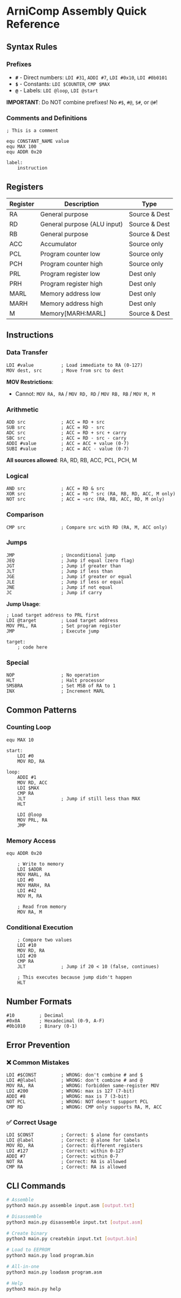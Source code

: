 # ArniComp Assembly Quick Reference

## Syntax Rules

### Prefixes
- **`#`** - Direct numbers: `LDI #31`, `ADDI #7`, `LDI #0x10`, `LDI #0b0101`
- **`$`** - Constants: `LDI $COUNTER`, `CMP $MAX`
- **`@`** - Labels: `LDI @loop`, `LDI @start`

**IMPORTANT**: Do NOT combine prefixes! No `#$`, `#@`, `$#`, or `@#`!

### Comments and Definitions
```assembly
; This is a comment

equ CONSTANT_NAME value
equ MAX 100
equ ADDR 0x20

label:
    instruction
```

## Registers

| Register | Description | Type |
|----------|-------------|------|
| RA | General purpose | Source & Dest |
| RD | General purpose (ALU input) | Source & Dest |
| RB | General purpose | Source & Dest |
| ACC | Accumulator | Source only |
| PCL | Program counter low | Source only |
| PCH | Program counter high | Source only |
| PRL | Program register low | Dest only |
| PRH | Program register high | Dest only |
| MARL | Memory address low | Dest only |
| MARH | Memory address high | Dest only |
| M | Memory[MARH:MARL] | Source & Dest |

## Instructions

### Data Transfer
```assembly
LDI #value          ; Load immediate to RA (0-127)
MOV dest, src       ; Move from src to dest
```

**MOV Restrictions**:
- Cannot: `MOV RA, RA` / `MOV RD, RD` / `MOV RB, RB` / `MOV M, M`

### Arithmetic
```assembly
ADD src             ; ACC = RD + src
SUB src             ; ACC = RD - src
ADC src             ; ACC = RD + src + carry
SBC src             ; ACC = RD - src - carry
ADDI #value         ; ACC = ACC + value (0-7)
SUBI #value         ; ACC = ACC - value (0-7)
```

**All sources allowed**: RA, RD, RB, ACC, PCL, PCH, M

### Logical
```assembly
AND src             ; ACC = RD & src
XOR src             ; ACC = RD ^ src (RA, RB, RD, ACC, M only)
NOT src             ; ACC = ~src (RA, RB, ACC, RD, M only)
```

### Comparison
```assembly
CMP src             ; Compare src with RD (RA, M, ACC only)
```

### Jumps
```assembly
JMP                 ; Unconditional jump
JEQ                 ; Jump if equal (zero flag)
JGT                 ; Jump if greater than
JLT                 ; Jump if less than
JGE                 ; Jump if greater or equal
JLE                 ; Jump if less or equal
JNE                 ; Jump if not equal
JC                  ; Jump if carry
```

**Jump Usage**:
```assembly
; Load target address to PRL first
LDI @target         ; Load target address
MOV PRL, RA         ; Set program register
JMP                 ; Execute jump

target:
    ; code here
```

### Special
```assembly
NOP                 ; No operation
HLT                 ; Halt processor
SMSBRA              ; Set MSB of RA to 1
INX                 ; Increment MARL
```

## Common Patterns

### Counting Loop
```assembly
equ MAX 10

start:
    LDI #0
    MOV RD, RA
    
loop:
    ADDI #1
    MOV RD, ACC
    LDI $MAX
    CMP RA
    JLT             ; Jump if still less than MAX
    HLT
    
    LDI @loop
    MOV PRL, RA
    JMP
```

### Memory Access
```assembly
equ ADDR 0x20

    ; Write to memory
    LDI $ADDR
    MOV MARL, RA
    LDI #0
    MOV MARH, RA
    LDI #42
    MOV M, RA
    
    ; Read from memory
    MOV RA, M
```

### Conditional Execution
```assembly
    ; Compare two values
    LDI #10
    MOV RD, RA
    LDI #20
    CMP RA
    JLT             ; Jump if 20 < 10 (false, continues)
    
    ; This executes because jump didn't happen
    HLT
```

## Number Formats

```assembly
#10         ; Decimal
#0x0A       ; Hexadecimal (0-9, A-F)
#0b1010     ; Binary (0-1)
```

## Error Prevention

### ❌ Common Mistakes
```assembly
LDI #$CONST         ; WRONG: don't combine # and $
LDI #@label         ; WRONG: don't combine # and @
MOV RA, RA          ; WRONG: forbidden same-register MOV
LDI #200            ; WRONG: max is 127 (7-bit)
ADDI #8             ; WRONG: max is 7 (3-bit)
NOT PCL             ; WRONG: NOT doesn't support PCL
CMP RD              ; WRONG: CMP only supports RA, M, ACC
```

### ✅ Correct Usage
```assembly
LDI $CONST          ; Correct: $ alone for constants
LDI @label          ; Correct: @ alone for labels
MOV RD, RA          ; Correct: different registers
LDI #127            ; Correct: within 0-127
ADDI #7             ; Correct: within 0-7
NOT RA              ; Correct: RA is allowed
CMP RA              ; Correct: RA is allowed
```

## CLI Commands

```bash
# Assemble
python3 main.py assemble input.asm [output.txt]

# Disassemble
python3 main.py disassemble input.txt [output.asm]

# Create binary
python3 main.py createbin input.txt [output.bin]

# Load to EEPROM
python3 main.py load program.bin

# All-in-one
python3 main.py loadasm program.asm

# Help
python3 main.py help
```
